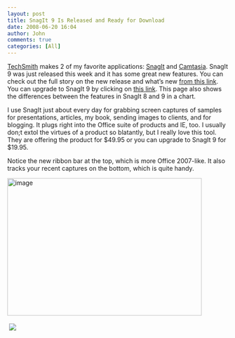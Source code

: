```yaml
---
layout: post
title: SnagIt 9 Is Released and Ready for Download
date: 2008-06-20 16:04
author: John
comments: true
categories: [All]
---
```

<p><a href="http://www.techsmith.com/">TechSmith</a> makes 2 of my favorite applications: <a href="http://www.techsmith.com/screen-capture.asp">SnagIt</a> and <a href="http://www.techsmith.com/camtasia.asp">Camtasia</a>. SnagIt 9 was just released this week and it has some great new features. You can check out the full story on the new release and what’s new <a href="http://www.techsmith.com/snagit/whatsnew.asp?cmp=sn9b&amp;emc=sn9rb&amp;att=wnp">from this link</a>. You can upgrade to SnagIt 9 by clicking on <a href="http://www.techsmith.com/snagit/upgrade/upgradepost.asp?verinst=8.2.3&amp;lang=enu&amp;target=snagpurchaseupgrade&amp;verreg=8.2.1&amp;lic=Single&amp;license=Single&amp;Mcode=none">this link</a>. This page also shows the differences between the features in SnagIt 8 and 9 in a chart. </p>  <p>I use SnagIt just about every day for grabbing screen captures of samples for presentations, articles, my book, sending images to clients, and for blogging. It plugs right into the Office suite of products and IE, too. I usually don;t extol the virtues of a product so blatantly, but I really love this tool. They are offering the product for $49.95 or you can upgrade to SnagIt 9 for $19.95.</p>  <p>Notice the new ribbon bar at the top, which is more Office 2007-like. It also tracks your recent captures on the bottom, which is quite handy.</p>  <p><a href="http://images.johnpapa.net/wp-content/uploads/files/media/image/WindowsLiveWriter/SnagIt9IsReleasedandReadyforDownload_DD80/image_2.png"><img title="image" style="border-right: 0px; border-top: 0px; border-left: 0px; border-bottom: 0px" height="313" alt="image" src="http://images.johnpapa.net/wp-content/uploads/files/media/image/WindowsLiveWriter/SnagIt9IsReleasedandReadyforDownload_DD80/image_thumb.png" width="443" border="0" /></a></p><div class="wlWriterHeaderFooter" style="text-align:left; margin:0px; padding:4px 4px 4px 4px;"><a href="http://www.dotnetkicks.com/kick/?url=/all/snagit-9-is-released-and-ready-for-download/"><img src="http://www.dotnetkicks.com/Services/Images/KickItImageGenerator.ashx?url=/all/snagit-9-is-released-and-ready-for-download/&amp;bgcolor=0080C0&amp;fgcolor=FFFFFF&amp;border=000000&amp;cbgcolor=D4E1ED&amp;cfgcolor=000000" border="0/"></a></div><div class="wlWriterHeaderFooter" style="text-align:left; margin:0px; padding:4px 4px 4px 4px;"><script type="text/javascript">var dzone_url = '/all/snagit-9-is-released-and-ready-for-download/';</script><script type="text/javascript">var dzone_title = 'SnagIt 9 Is Released and Ready for Download';</script><script type="text/javascript">var dzone_blurb = 'SnagIt 9 Is Released and Ready for Download';</script><script type="text/javascript">var dzone_style = '1';</script><script language="javascript" src="http://widgets.dzone.com/widgets/zoneit.js"></script> </div>

